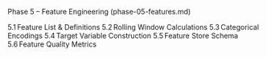 <!-- docs/phase-05-analytics-visualization.md -->
Phase 5 – Feature Engineering (phase-05-features.md)

5.1 Feature List & Definitions
5.2 Rolling Window Calculations
5.3 Categorical Encodings
5.4 Target Variable Construction
5.5 Feature Store Schema
5.6 Feature Quality Metrics

